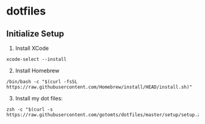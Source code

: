 # dotfiles

## Initialize Setup

1. Install XCode
```terminal
xcode-select --install
```

2. Install Homebrew
```terminal
/bin/bash -c "$(curl -fsSL https://raw.githubusercontent.com/Homebrew/install/HEAD/install.sh)"
```

3. Install my dot files:
```terminal
zsh -c "$(curl -s https://raw.githubusercontent.com/gotomts/dotfiles/master/setup/setup.zsh)"
```